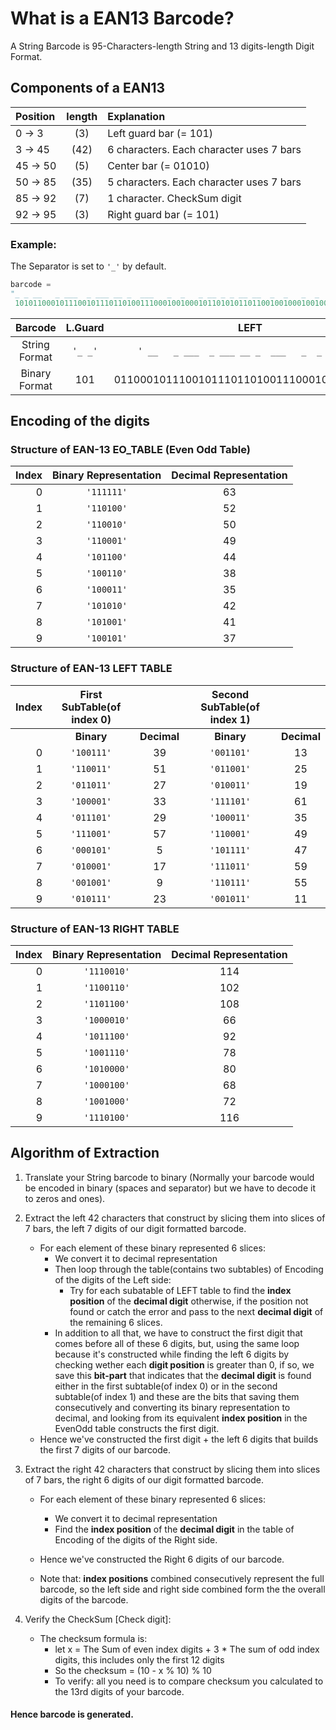 # What is a EAN13 Barcode?
A String Barcode is 95-Characters-length String and 13 digits-length Digit Format.

## Components of a EAN13
| Position | length | Explanation							   |
|:---------|:------:|:-----------------------------------------|
| 0 -> 3   | (3)    | Left guard bar (= 101)				   |
| 3 -> 45  | (42)   | 6 characters. Each character uses 7 bars |
| 45 -> 50 | (5)    | Center bar (= 01010)					   |
| 50 -> 85 | (35)   | 5 characters. Each character uses 7 bars |
| 85 -> 92 | (7)    | 1 character. CheckSum digit 			   |
| 92 -> 95 | (3)    | Right guard bar (= 101)				   |

### Example:
The Separator is set to `'_'` by default.
```python
barcode =
"_ _ __   _ ___  _ ___ __ _  ___   _  _   _ __ _ _ __ __  _  _   _  _   __  __ _ _    __  __ _ _"
 10101100010111001011101101001110001001000101101010110110010010001001000110011010100001100110101
```
|    Barcode    | L.Guard | LEFT                                           | Center    | RIGHT                                   | CheckSum    | R.Guard |
|:-------------:|:-------:|:----------------------------------------------:|:---------:|:---------------------------------------:|:-----------:|:-------:|
| String Format | `'_ _'` | `' __   _ ___  _ ___ __ _  ___   _  _   _ __'` | `' _ _ '` | `'__ __  _  _   _  _   __  __ _ _    '` | `'__  __ '` | `'_ _'` |
| Binary Format | 101 	  |  011000101110010111011010011100010010001011    | 01010     |  11011001001000100100011001101010000    | 1100110     | 101     |

## Encoding of the digits

### Structure of EAN-13 EO_TABLE (Even Odd Table)
| Index | Binary Representation | Decimal Representation |
|------:|:---------------------:|:----------------------:|
| 0		| `'111111'`			| 63					 |
| 1		| `'110100'`			| 52					 |
| 2		| `'110010'`			| 50					 |
| 3		| `'110001'`			| 49					 |
| 4		| `'101100'`			| 44					 |
| 5		| `'100110'`			| 38					 |
| 6		| `'100011'`			| 35					 |
| 7		| `'101010'`			| 42					 |
| 8		| `'101001'`			| 41					 |
| 9		| `'100101'`			| 37					 |

### Structure of EAN-13 LEFT TABLE
| Index | First SubTable(of index 0)|| Second SubTable(of index 1)||
|------:|:-----------:|:------------:|:-----------:|:-------------:|
|	    | **Binary**  | **Decimal**  | **Binary**  | **Decimal**   |
| 0		| `'100111'`  | 39			 | `'001101'`  | 13			   |
| 1		| `'110011'`  | 51			 | `'011001'`  | 25			   |
| 2		| `'011011'`  | 27			 | `'010011'`  | 19			   |
| 3		| `'100001'`  | 33			 | `'111101'`  | 61			   |
| 4		| `'011101'`  | 29			 | `'100011'`  | 35			   |
| 5		| `'111001'`  | 57			 | `'110001'`  | 49			   |
| 6		| `'000101'`  | 5			 | `'101111'`  | 47			   |
| 7		| `'010001'`  | 17			 | `'111011'`  | 59			   |
| 8		| `'001001'`  | 9			 | `'110111'`  | 55			   |
| 9		| `'010111'`  | 23			 | `'001011'`  | 11			   |

### Structure of EAN-13 RIGHT TABLE
| Index | Binary Representation | Decimal Representation |
|------:|:---------------------:|:----------------------:|
| 0		| `'1110010'`			| 114					 |
| 1		| `'1100110'`			| 102					 |
| 2		| `'1101100'`			| 108					 |
| 3		| `'1000010'`			| 66					 |
| 4		| `'1011100'`			| 92					 |
| 5		| `'1001110'`			| 78					 |
| 6		| `'1010000'`			| 80					 |
| 7		| `'1000100'`			| 68					 |
| 8		| `'1001000'`			| 72					 |
| 9		| `'1110100'`			| 116					 |

## Algorithm of Extraction
1. Translate your String barcode to binary (Normally your barcode would be encoded in binary (spaces and separator) but we have to decode it to zeros and ones).
2. Extract the left 42 characters that construct by slicing them into slices of 7 bars, the left 7 digits of our digit formatted barcode.
	+ For each element of these binary represented 6 slices:
		+ We convert it to decimal representation
		+ Then loop through the table(contains two subtables) of Encoding of the digits of the Left side:
			+ Try for each subatable of LEFT table to find the **index position** of the **decimal digit** otherwise, if the position not found or catch the error and pass to the next **decimal digit** of the remaining 6 slices.
		+ In addition to all that, we have to construct the first digit that comes before all of these 6 digits, but, using the same loop because it's constructed while finding the left 6 digits by checking wether each **digit position** is greater than 0, if so, we save this **bit-part** that indicates that the **decimal digit** is found either in the first subtable(of index 0) or in the second subtable(of index 1) and these are the bits that saving them consecutively and converting its binary representation to decimal, and looking from its equivalent **index position** in the EvenOdd table constructs the first digit.
	+ Hence we've constructed the first digit + the left 6 digits that builds the first 7 digits of our barcode.

3. Extract the right 42 characters that construct by slicing them into slices of 7 bars, the right 6 digits of our digit formatted barcode.
	+ For each element of these binary represented 6 slices:
		+ We convert it to decimal representation
		+ Find the **index position** of the **decimal digit** in the table of Encoding of the digits of the Right side.

	+ Hence we've constructed the Right 6 digits of our barcode.
	+ Note that: **index positions** combined consecutively represent the full barcode, so the left side and right side combined form the the overall digits of the barcode.

4. Verify the CheckSum [Check digit]:
	+ The checksum formula is: 
		+ let x = The Sum of even index digits + 3 * The sum of odd index digits, this includes only the first 12 digits 
		+ So the checksum = (10 - x % 10) % 10
		+ To verify: all you need is to compare checksum you calculated to the 13rd digits of your barcode.

#### Hence barcode is generated.
